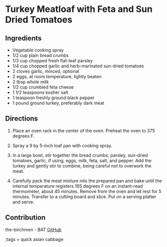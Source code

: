 # Turkey Meatloaf with Feta and Sun Dried Tomatoes

## Ingredients

- Vegetable cooking spray
- 1/2 cup plain bread crumbs
- 1/3 cup chopped fresh flat-leaf parsley
- 1/4 cup chopped garlic and herb-marinated sun-dried tomatoes
- 2 cloves garlic, minced, optional
- 2 eggs, at room temperature, lightly beaten
- 2 tbsp whole milk
- 1/2 cup crumbled feta cheese
- 1 1/2 teaspoons kosher salt
- 1 teaspoon freshly ground black pepper
- 1 pound ground turkey, preferably dark meat

## Directions

1. Place an oven rack in the center of the oven. Preheat the oven to 375 degrees F.

2. Spray a 9 by 5-inch loaf pan with cooking spray.

3. In a large bowl, stir together the bread crumbs, parsley, sun-dried tomatoes, garlic, if using, eggs, milk, feta, salt, and pepper. Add the turkey and gently stir to combine, being careful not to overwork the meat.

4. Carefully pack the meat mixture into the prepared pan and bake until the internal temperature registers 165 degrees F on an instant-read thermometer, about 45 minutes. Remove from the oven and let rest for 5 minutes. Transfer to a cutting board and slice. Put on a serving platter and serve.

## Contribution

the-birchmen - BAT [GitHub](https://github.com/the-birchmen/)

;tags = quick asian cabbage
